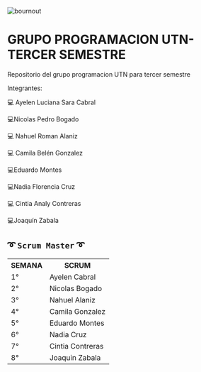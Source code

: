 ![bournout](https://media1.giphy.com/media/qgQUggAC3Pfv687qPC/giphy.gif?cid=ecf05e478cgsjhz6argalx43b40lwnst1qy28njtgel71ni1&rid=giphy.gif&ct=g)

# GRUPO PROGRAMACION UTN- TERCER SEMESTRE

Repositorio del grupo programacion UTN para tercer semestre

Integrantes:

:computer: Ayelen Luciana Sara Cabral 

:computer:Nicolas Pedro Bogado

:computer: Nahuel Roman Alaniz

:computer: Camila Belén Gonzalez

:computer:Eduardo Montes

:computer:Nadia Florencia  Cruz

:computer: Cintia Analy Contreras

:computer:Joaquín Zabala


 ## ➰ ` Scrum Master ` ➰
 
<table align="center">
	<tr>
		<th>SEMANA</th>
		<th> SCRUM </th>
	</tr>
	<tr>
		<td>1°</td>
		<td>Ayelen Cabral</td>
	</tr>
	<tr>
		<td>2°</td>
		<td>Nicolas Bogado</td>
	</tr>
	<tr>
		<td>3°</td>
		<td>Nahuel Alaniz</td>
	</tr>
	<tr>
		<td>4°</td>
		<td>Camila Gonzalez</td>
	</tr>
	<tr>
		<td>5°</td>
		<td>Eduardo Montes</td>
	</tr>
	<tr>
		<td>6°</td>
		<td>Nadia Cruz</td>
	</tr>
	<tr>
		<td>7°</td>
		<td>Cintia Contreras</td>
	</tr>	
	<tr>
		<td>8°</td>
		<td>Joaquin Zabala</td>
	</tr>
	
</table>
